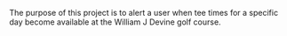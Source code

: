 The purpose of this project is to alert a user when tee times for a specific day become available at the William J Devine golf course.
